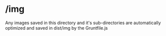 # /img

Any images saved in this directory and it's sub-directories are automatically optimized and saved in dist/img by the Gruntfile.js
